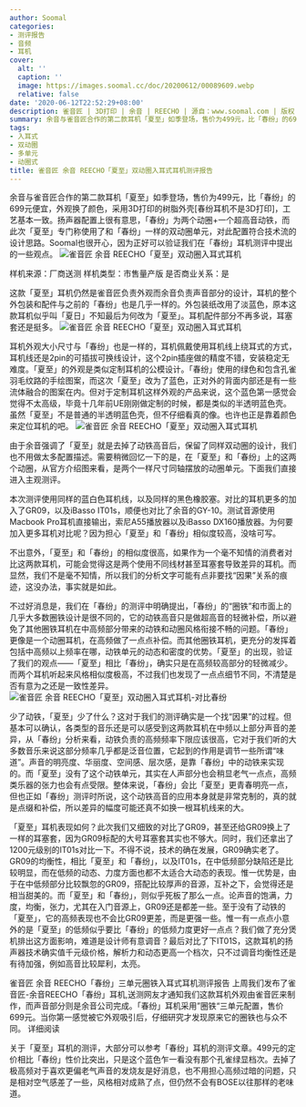 ```yaml
---
author: Soomal
categories:
- 测评报告
- 音频
- 耳机
cover:
  alt: ''
  caption: ''
  image: https://images.soomal.cc/doc/20200612/00089609.webp
  relative: false
date: '2020-06-12T22:52:29+08:00'
description: 雀音匠 | 3D打印 | 余音 | REECHO | 源自：www.soomal.com | 版权：原创 |  平均/总评分：08.93/134
summary: 余音与雀音匠合作的第二款耳机「夏至」如季登场，售价为499元，比「春纷」的699元便宜，外观换了颜色，采用3D打印的树脂外壳，工艺基本一致。扬声器配置上很有意思，点名仅使用了春纷中的双动圈，去掉了高音动铁……这是否正和你意？
tags:
- 入耳式
- 双动圈
- 多单元
- 动圈式
title: 雀音匠 余音 REECHO「夏至」双动圈入耳式耳机测评报告
---
```


余音与雀音匠合作的第二款耳机「夏至」如季登场，售价为499元，比「春纷」的699元便宜，外观换了颜色，采用3D打印的树脂外壳[春纷耳机不是3D打印]，工艺基本一致。扬声器配置上很有意思，「春纷」为两个动圈+一个超高音动铁，而此次「夏至」专门称使用了和「春纷」一样的双动圈单元，对此配置符合技术流的设计思路。Soomal也很开心，因为正好可以验证我们在「春纷」耳机测评中提出的一些观点。
![雀音匠 余音 REECHO「夏至」双动圈入耳式耳机](https://images.soomal.cc/doc/20200604/00089349.webp)





样机来源：厂商送测
样机类型：市售量产版
是否商业关系：是

这款「夏至」耳机仍然是雀音匠负责外观而余音负责声音部分的设计，耳机的整个外包装和配件与之前的「春纷」也是几乎一样的。外包装纸改用了淡蓝色，原本这款耳机似乎叫「夏日」不知最后为何改为「夏至」。耳机配件部分不再多说，耳塞套还是挺多。
![雀音匠 余音 REECHO「夏至」双动圈入耳式耳机](https://images.soomal.cc/doc/20200604/00089346.webp)




耳机外观大小尺寸与「春纷」也是一样的，耳机佩戴使用耳机线上绕耳式的方式，耳机线还是2pin的可插拔可换线设计，这个2pin插座做的精度不错，安装稳定无难度。「夏至」的外观是类似定制耳机的公模设计。「春纷」使用的绿色和包含孔雀羽毛纹路的手绘图案，而这次「夏至」改为了蓝色，正对外的背面内部还是有一些流体融合的图案在内。但对于定制耳机这样外观的产品来说，这个蓝色第一感觉会觉得不太高级，毕竟十几年前UE刚刚做定制的时候，都是类似的半透明蓝色壳。虽然「夏至」不是普通的半透明蓝色壳，但不仔细看真的像。也许也正是靠着颜色来定位耳机的吧。
![雀音匠 余音 REECHO「夏至」双动圈入耳式耳机](https://images.soomal.cc/doc/20200604/00089354.webp)




由于余音强调了「夏至」就是去掉了动铁高音后，保留了同样双动圈的设计，我们也不用做太多配置描述。需要稍微回忆一下的是，在「夏至」和「春纷」上的这两个动圈，从官方介绍图来看，是两个一样尺寸同轴摆放的动圈单元。下面我们直接进入主观测评。

本次测评使用同样的蓝白色耳机线，以及同样的黑色橡胶塞。对比的耳机更多的加入了GR09，以及iBasso IT01s，顺便也对比了余音的GY-10。测试音源使用Macbook Pro耳机直接输出，索尼A55播放器以及iBasso DX160播放器。为何要加入更多耳机对比呢？因为担心「夏至」和「春纷」相似度较高，没啥可写。

不出意外，「夏至」和「春纷」的相似度很高，如果作为一个毫不知情的消费者对比这两款耳机，可能会觉得这是两个使用不同线材甚至耳塞套导致差异的耳机。而显然，我们不是毫不知情，所以我们的分析文字可能有点非要找“因果”关系的痕迹，这没办法，事实就是如此。

不过好消息是，我们在「春纷」的测评中明确提出，「春纷」的“圈铁”和市面上的几乎大多数圈铁设计是很不同的，它的动铁高音只是做超高音的轻微补偿，所以避免了其他圈铁耳机在中高频部分带来的动铁和动圈风格衔接不畅的问题。「春纷」更像是一个动圈耳机，在高频做了一点点补偿。而其他圈铁耳机，更充分的发挥着包括中高频以上频率在哪，动铁单元的动态和密度的优势。「夏至」的出现，验证了我们的观点――「夏至」相比「春纷」，确实只是在高频较高部分的轻微减少。而两个耳机听起来风格相似度极高，不过我们也发现了一点点细节不同，不清楚是否有意为之还是一致性差异。
![雀音匠 余音 REECHO「夏至」双动圈入耳式耳机-对比春纷](https://images.soomal.cc/doc/20200604/00089357.webp)




少了动铁，「夏至」少了什么？这对于我们的测评确实是一个找“因果”的过程。但基本可以确认，各类型的音乐还是可以感受到这两款耳机在中频以上部分声音的差异，从「春纷」分析来看，动铁负责的高频频率下限应该很高，它对于我们听的大多数音乐来说这部分频率几乎都是泛音位置，它起到的作用是调节一些所谓“味道”。声音的明亮度、华丽度、空间感、层次感，是靠「春纷」中的动铁来实现的。而「夏至」没有了这个动铁单元，其实在人声部分也会稍显老气一点点，高频类乐器的张力也会有点受限。整体来说，「春纷」会比「夏至」更青春明亮一点，但也正如「春纷」测评时所说，这个动铁高音的应用本身就是非常克制的，真的就是点缀和补偿，所以差异的幅度可能还真不如换一根耳机线来的大。

「夏至」耳机表现如何？此次我们又细致的对比了GR09，甚至还给GR09换上了一样的耳塞套，因为GR09标配的大号耳塞套其实也不够大。同时，我们还拿出了1200元级别的IT01s对比一下。不得不说，技术的确在发展，GR09确实老了。GR09的均衡性，相比「夏至」和「春纷」，以及IT01s，在中低频部分缺陷还是比较明显，而在低频的动态、力度方面也都不太适合大动态的表现。惟一优势是，由于在中低频部分比较飘忽的GR09，搭配比较厚声的音源，互补之下，会觉得还是相当甜美的。而「夏至」和「春纷」，则似乎死板了那么一点。论声音的饱满，力度，均衡，张力，尤其在入门音源上，GR09还是都差一些。至于没有了动铁的「夏至」，它的高频表现也不会比GR09更差，而是更强一些。惟一有一点点小意外的是「夏至」的低频似乎要比「春纷」的低频力度更好一点点？我们做了充分煲机排出这方面影响，难道是设计师有意调音？最后对比了下IT01S，这款耳机的扬声器技术确实值千元级价格，解析力和动态更高一个档次，只不过调音均衡性还是有待加强，例如高音比较犀利，太亮。



雀音匠 余音 REECHO「春纷」三单元圈铁入耳式耳机测评报告 
上周我们发布了雀音匠-余音REECHO「春纷」耳机,送测网友才通知我们这款耳机外观由雀音匠来制作，而声音部分则是余音公司完成。「春纷」耳机采用”圈铁“三单元配置，售价699元。当你第一感觉被它外观吸引后，仔细研究才发现原来它的圈铁也与众不同。
详细阅读

关于「夏至」耳机的测评，大部分可以参考「春纷」耳机的测评文章。499元的定价相比「春纷」性价比突出，只是这个蓝色乍一看没有那个孔雀绿显档次。去掉了极高频对于喜欢更偏老气声音的发烧友是好消息，也不用担心高频过暗的问题，只是相对空气感差了一些，风格相对成熟了点，但仍然不会有BOSE以往那样的老味道。